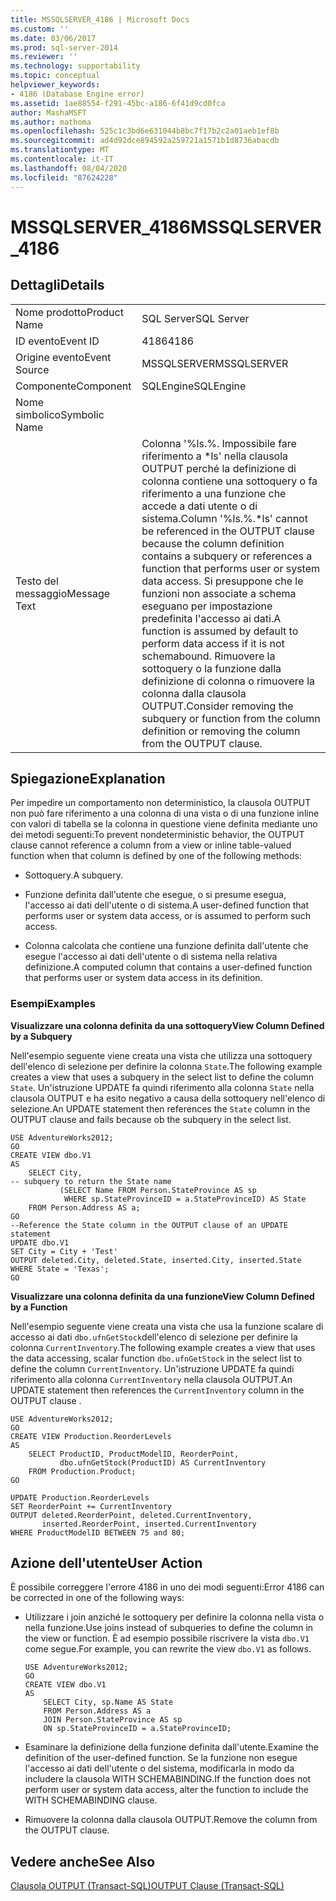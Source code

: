 ```yaml
---
title: MSSQLSERVER_4186 | Microsoft Docs
ms.custom: ''
ms.date: 03/06/2017
ms.prod: sql-server-2014
ms.reviewer: ''
ms.technology: supportability
ms.topic: conceptual
helpviewer_keywords:
- 4186 (Database Engine error)
ms.assetid: 1ae88554-f291-45bc-a186-6f41d9cd0fca
author: MashaMSFT
ms.author: mathoma
ms.openlocfilehash: 525c1c3bd6e631044b8bc7f17b2c2a01aeb1ef8b
ms.sourcegitcommit: ad4d92dce894592a259721a1571b1d8736abacdb
ms.translationtype: MT
ms.contentlocale: it-IT
ms.lasthandoff: 08/04/2020
ms.locfileid: "87624228"
---
```

# <a name="mssqlserver_4186"></a><span data-ttu-id="8e0c7-102">MSSQLSERVER_4186</span><span class="sxs-lookup"><span data-stu-id="8e0c7-102">MSSQLSERVER_4186</span></span>
    
## <a name="details"></a><span data-ttu-id="8e0c7-103">Dettagli</span><span class="sxs-lookup"><span data-stu-id="8e0c7-103">Details</span></span>  
  
|||  
|-|-|  
|<span data-ttu-id="8e0c7-104">Nome prodotto</span><span class="sxs-lookup"><span data-stu-id="8e0c7-104">Product Name</span></span>|<span data-ttu-id="8e0c7-105">SQL Server</span><span class="sxs-lookup"><span data-stu-id="8e0c7-105">SQL Server</span></span>|  
|<span data-ttu-id="8e0c7-106">ID evento</span><span class="sxs-lookup"><span data-stu-id="8e0c7-106">Event ID</span></span>|<span data-ttu-id="8e0c7-107">4186</span><span class="sxs-lookup"><span data-stu-id="8e0c7-107">4186</span></span>|  
|<span data-ttu-id="8e0c7-108">Origine evento</span><span class="sxs-lookup"><span data-stu-id="8e0c7-108">Event Source</span></span>|<span data-ttu-id="8e0c7-109">MSSQLSERVER</span><span class="sxs-lookup"><span data-stu-id="8e0c7-109">MSSQLSERVER</span></span>|  
|<span data-ttu-id="8e0c7-110">Componente</span><span class="sxs-lookup"><span data-stu-id="8e0c7-110">Component</span></span>|<span data-ttu-id="8e0c7-111">SQLEngine</span><span class="sxs-lookup"><span data-stu-id="8e0c7-111">SQLEngine</span></span>|  
|<span data-ttu-id="8e0c7-112">Nome simbolico</span><span class="sxs-lookup"><span data-stu-id="8e0c7-112">Symbolic Name</span></span>||  
|<span data-ttu-id="8e0c7-113">Testo del messaggio</span><span class="sxs-lookup"><span data-stu-id="8e0c7-113">Message Text</span></span>|<span data-ttu-id="8e0c7-114">Colonna '%ls.%. Impossibile fare riferimento a \*ls' nella clausola OUTPUT perché la definizione di colonna contiene una sottoquery o fa riferimento a una funzione che accede a dati utente o di sistema.</span><span class="sxs-lookup"><span data-stu-id="8e0c7-114">Column '%ls.%.\*ls' cannot be referenced in the OUTPUT clause because the column definition contains a subquery or references a function that performs user or system data access.</span></span> <span data-ttu-id="8e0c7-115">Si presuppone che le funzioni non associate a schema eseguano per impostazione predefinita l'accesso ai dati.</span><span class="sxs-lookup"><span data-stu-id="8e0c7-115">A function is assumed by default to perform data access if it is not schemabound.</span></span> <span data-ttu-id="8e0c7-116">Rimuovere la sottoquery o la funzione dalla definizione di colonna o rimuovere la colonna dalla clausola OUTPUT.</span><span class="sxs-lookup"><span data-stu-id="8e0c7-116">Consider removing the subquery or function from the column definition or removing the column from the OUTPUT clause.</span></span>|  
  
## <a name="explanation"></a><span data-ttu-id="8e0c7-117">Spiegazione</span><span class="sxs-lookup"><span data-stu-id="8e0c7-117">Explanation</span></span>  
 <span data-ttu-id="8e0c7-118">Per impedire un comportamento non deterministico, la clausola OUTPUT non può fare riferimento a una colonna di una vista o di una funzione inline con valori di tabella se la colonna in questione viene definita mediante uno dei metodi seguenti:</span><span class="sxs-lookup"><span data-stu-id="8e0c7-118">To prevent nondeterministic behavior, the OUTPUT clause cannot reference a column from a view or inline table-valued function when that column is defined by one of the following methods:</span></span>  
  
-   <span data-ttu-id="8e0c7-119">Sottoquery.</span><span class="sxs-lookup"><span data-stu-id="8e0c7-119">A subquery.</span></span>  
  
-   <span data-ttu-id="8e0c7-120">Funzione definita dall'utente che esegue, o si presume esegua, l'accesso ai dati dell'utente o di sistema.</span><span class="sxs-lookup"><span data-stu-id="8e0c7-120">A user-defined function that performs user or system data access, or is assumed to perform such access.</span></span>  
  
-   <span data-ttu-id="8e0c7-121">Colonna calcolata che contiene una funzione definita dall'utente che esegue l'accesso ai dati dell'utente o di sistema nella relativa definizione.</span><span class="sxs-lookup"><span data-stu-id="8e0c7-121">A computed column that contains a user-defined function that performs user or system data access in its definition.</span></span>  
  
### <a name="examples"></a><span data-ttu-id="8e0c7-122">Esempi</span><span class="sxs-lookup"><span data-stu-id="8e0c7-122">Examples</span></span>  
 <span data-ttu-id="8e0c7-123">**Visualizzare una colonna definita da una sottoquery**</span><span class="sxs-lookup"><span data-stu-id="8e0c7-123">**View Column Defined by a Subquery**</span></span>  
  
 <span data-ttu-id="8e0c7-124">Nell'esempio seguente viene creata una vista che utilizza una sottoquery dell'elenco di selezione per definire la colonna `State`.</span><span class="sxs-lookup"><span data-stu-id="8e0c7-124">The following example creates a view that uses a subquery in the select list to define the column `State`.</span></span> <span data-ttu-id="8e0c7-125">Un'istruzione UPDATE fa quindi riferimento alla colonna `State` nella clausola OUTPUT e ha esito negativo a causa della sottoquery nell'elenco di selezione.</span><span class="sxs-lookup"><span data-stu-id="8e0c7-125">An UPDATE statement then references the `State` column in the OUTPUT clause and fails because ob the subquery in the select list.</span></span>  
  
```  
USE AdventureWorks2012;  
GO  
CREATE VIEW dbo.V1  
AS  
    SELECT City,  
-- subquery to return the State name  
           (SELECT Name FROM Person.StateProvince AS sp   
            WHERE sp.StateProvinceID = a.StateProvinceID) AS State  
    FROM Person.Address AS a;  
GO  
--Reference the State column in the OUTPUT clause of an UPDATE statement  
UPDATE dbo.V1   
SET City = City + 'Test'   
OUTPUT deleted.City, deleted.State, inserted.City, inserted.State  
WHERE State = 'Texas';  
GO  
```  
  
 <span data-ttu-id="8e0c7-126">**Visualizzare una colonna definita da una funzione**</span><span class="sxs-lookup"><span data-stu-id="8e0c7-126">**View Column Defined by a Function**</span></span>  
  
 <span data-ttu-id="8e0c7-127">Nell'esempio seguente viene creata una vista che usa la funzione scalare di accesso ai dati `dbo.ufnGetStock`dell'elenco di selezione per definire la colonna `CurrentInventory`.</span><span class="sxs-lookup"><span data-stu-id="8e0c7-127">The following example creates a view that uses the data accessing, scalar function `dbo.ufnGetStock` in the select list to define the column `CurrentInventory`.</span></span> <span data-ttu-id="8e0c7-128">Un'istruzione UPDATE fa quindi riferimento alla colonna `CurrentInventory` nella clausola OUTPUT.</span><span class="sxs-lookup"><span data-stu-id="8e0c7-128">An UPDATE statement then references the `CurrentInventory` column in the OUTPUT clause .</span></span>  
  
```  
USE AdventureWorks2012;  
GO  
CREATE VIEW Production.ReorderLevels  
AS  
    SELECT ProductID, ProductModelID, ReorderPoint,  
           dbo.ufnGetStock(ProductID) AS CurrentInventory  
    FROM Production.Product;  
GO  
  
UPDATE Production.ReorderLevels  
SET ReorderPoint += CurrentInventory  
OUTPUT deleted.ReorderPoint, deleted.CurrentInventory,  
       inserted.ReorderPoint, inserted.CurrentInventory  
WHERE ProductModelID BETWEEN 75 and 80;  
```  
  
## <a name="user-action"></a><span data-ttu-id="8e0c7-129">Azione dell'utente</span><span class="sxs-lookup"><span data-stu-id="8e0c7-129">User Action</span></span>  
 <span data-ttu-id="8e0c7-130">È possibile correggere l'errore 4186 in uno dei modi seguenti:</span><span class="sxs-lookup"><span data-stu-id="8e0c7-130">Error 4186 can be corrected in one of the following ways:</span></span>  
  
-   <span data-ttu-id="8e0c7-131">Utilizzare i join anziché le sottoquery per definire la colonna nella vista o nella funzione.</span><span class="sxs-lookup"><span data-stu-id="8e0c7-131">Use joins instead of subqueries to define the column in the view or function.</span></span> <span data-ttu-id="8e0c7-132">È ad esempio possibile riscrivere la vista `dbo.V1` come segue.</span><span class="sxs-lookup"><span data-stu-id="8e0c7-132">For example, you can rewrite the view `dbo.V1` as follows.</span></span>  
  
    ```  
    USE AdventureWorks2012;  
    GO  
    CREATE VIEW dbo.V1  
    AS  
        SELECT City, sp.Name AS State  
        FROM Person.Address AS a   
        JOIN Person.StateProvince AS sp   
        ON sp.StateProvinceID = a.StateProvinceID;  
    ```  
  
-   <span data-ttu-id="8e0c7-133">Esaminare la definizione della funzione definita dall'utente.</span><span class="sxs-lookup"><span data-stu-id="8e0c7-133">Examine the definition of the user-defined function.</span></span> <span data-ttu-id="8e0c7-134">Se la funzione non esegue l'accesso ai dati dell'utente o del sistema, modificarla in modo da includere la clausola WITH SCHEMABINDING.</span><span class="sxs-lookup"><span data-stu-id="8e0c7-134">If the function does not perform user or system data access, alter the function to include the WITH SCHEMABINDING clause.</span></span>  
  
-   <span data-ttu-id="8e0c7-135">Rimuovere la colonna dalla clausola OUTPUT.</span><span class="sxs-lookup"><span data-stu-id="8e0c7-135">Remove the column from the OUTPUT clause.</span></span>  
  
## <a name="see-also"></a><span data-ttu-id="8e0c7-136">Vedere anche</span><span class="sxs-lookup"><span data-stu-id="8e0c7-136">See Also</span></span>  
 [<span data-ttu-id="8e0c7-137">Clausola OUTPUT &#40;Transact-SQL&#41;</span><span class="sxs-lookup"><span data-stu-id="8e0c7-137">OUTPUT Clause &#40;Transact-SQL&#41;</span></span>](/sql/t-sql/queries/output-clause-transact-sql)  
  
  
